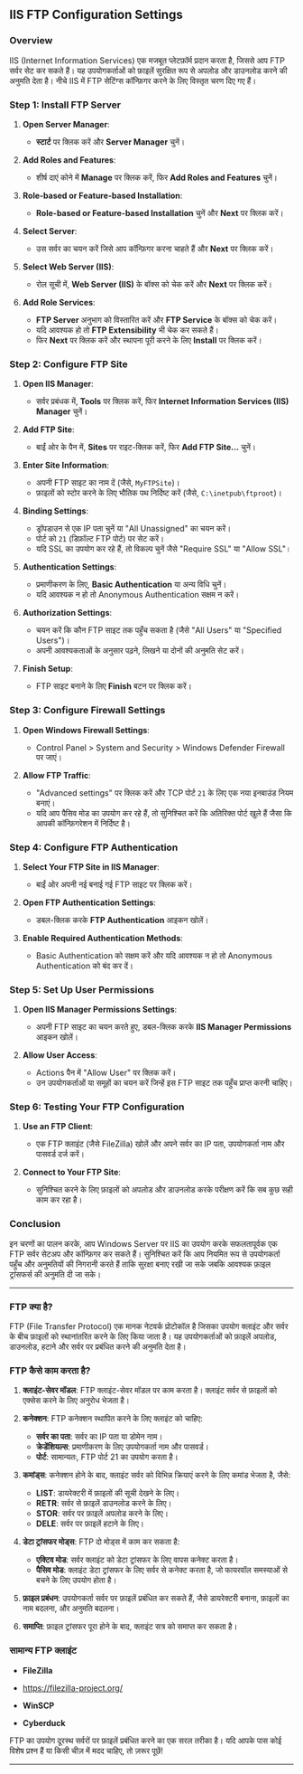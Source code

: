 ## IIS FTP Configuration Settings

### Overview
IIS (Internet Information Services) एक मजबूत प्लेटफ़ॉर्म प्रदान करता है, जिससे आप FTP सर्वर सेट कर सकते हैं। यह उपयोगकर्ताओं को फ़ाइलें सुरक्षित रूप से अपलोड और डाउनलोड करने की अनुमति देता है। नीचे IIS में FTP सेटिंग्स कॉन्फ़िगर करने के लिए विस्तृत चरण दिए गए हैं।

### Step 1: Install FTP Server
1. **Open Server Manager**:
   - **स्टार्ट** पर क्लिक करें और **Server Manager** चुनें।

2. **Add Roles and Features**:
   - शीर्ष दाएं कोने में **Manage** पर क्लिक करें, फिर **Add Roles and Features** चुनें।

3. **Role-based or Feature-based Installation**:
   - **Role-based or Feature-based Installation** चुनें और **Next** पर क्लिक करें।

4. **Select Server**:
   - उस सर्वर का चयन करें जिसे आप कॉन्फ़िगर करना चाहते हैं और **Next** पर क्लिक करें।

5. **Select Web Server (IIS)**:
   - रोल सूची में, **Web Server (IIS)** के बॉक्स को चेक करें और **Next** पर क्लिक करें।

6. **Add Role Services**:
   - **FTP Server** अनुभाग को विस्तारित करें और **FTP Service** के बॉक्स को चेक करें।
   - यदि आवश्यक हो तो **FTP Extensibility** भी चेक कर सकते हैं।
   - फिर **Next** पर क्लिक करें और स्थापना पूरी करने के लिए **Install** पर क्लिक करें।

### Step 2: Configure FTP Site
1. **Open IIS Manager**:
   - सर्वर प्रबंधक में, **Tools** पर क्लिक करें, फिर **Internet Information Services (IIS) Manager** चुनें।

2. **Add FTP Site**:
   - बाईं ओर के पैन में, **Sites** पर राइट-क्लिक करें, फिर **Add FTP Site...** चुनें।

3. **Enter Site Information**:
   - अपनी FTP साइट का नाम दें (जैसे, `MyFTPSite`)।
   - फ़ाइलों को स्टोर करने के लिए भौतिक पथ निर्दिष्ट करें (जैसे, `C:\inetpub\ftproot`)।

4. **Binding Settings**:
   - ड्रॉपडाउन से एक IP पता चुनें या "All Unassigned" का चयन करें।
   - पोर्ट को `21` (डिफ़ॉल्ट FTP पोर्ट) पर सेट करें।
   - यदि SSL का उपयोग कर रहे हैं, तो विकल्प चुनें जैसे "Require SSL" या "Allow SSL"।

5. **Authentication Settings**:
   - प्रमाणीकरण के लिए, **Basic Authentication** या अन्य विधि चुनें।
   - यदि आवश्यक न हो तो Anonymous Authentication सक्षम न करें।

6. **Authorization Settings**:
   - चयन करें कि कौन FTP साइट तक पहुँच सकता है (जैसे "All Users" या "Specified Users")।
   - अपनी आवश्यकताओं के अनुसार पढ़ने, लिखने या दोनों की अनुमति सेट करें।

7. **Finish Setup**:
   - FTP साइट बनाने के लिए **Finish** बटन पर क्लिक करें।

### Step 3: Configure Firewall Settings
1. **Open Windows Firewall Settings**:
   - Control Panel > System and Security > Windows Defender Firewall पर जाएं।
   
2. **Allow FTP Traffic**:
   - "Advanced settings" पर क्लिक करें और TCP पोर्ट `21` के लिए एक नया इनबाउंड नियम बनाएं।
   - यदि आप पैसिव मोड का उपयोग कर रहे हैं, तो सुनिश्चित करें कि अतिरिक्त पोर्ट खुले हैं जैसा कि आपकी कॉन्फ़िगरेशन में निर्दिष्ट है।

### Step 4: Configure FTP Authentication
1. **Select Your FTP Site in IIS Manager**:
   - बाईं ओर अपनी नई बनाई गई FTP साइट पर क्लिक करें।

2. **Open FTP Authentication Settings**:
   - डबल-क्लिक करके **FTP Authentication** आइकन खोलें।

3. **Enable Required Authentication Methods**:
   - Basic Authentication को सक्षम करें और यदि आवश्यक न हो तो Anonymous Authentication को बंद कर दें।

### Step 5: Set Up User Permissions
1. **Open IIS Manager Permissions Settings**:
   - अपनी FTP साइट का चयन करते हुए, डबल-क्लिक करके **IIS Manager Permissions** आइकन खोलें।

2. **Allow User Access**:
   - Actions पैन में "Allow User" पर क्लिक करें।
   - उन उपयोगकर्ताओं या समूहों का चयन करें जिन्हें इस FTP साइट तक पहुँच प्राप्त करनी चाहिए।

### Step 6: Testing Your FTP Configuration
1. **Use an FTP Client**:
   - एक FTP क्लाइंट (जैसे FileZilla) खोलें और अपने सर्वर का IP पता, उपयोगकर्ता नाम और पासवर्ड दर्ज करें।
   
2. **Connect to Your FTP Site**:
   - सुनिश्चित करने के लिए फ़ाइलों को अपलोड और डाउनलोड करके परीक्षण करें कि सब कुछ सही काम कर रहा है।

### Conclusion
इन चरणों का पालन करके, आप Windows Server पर IIS का उपयोग करके सफलतापूर्वक एक FTP सर्वर सेटअप और कॉन्फ़िगर कर सकते हैं। सुनिश्चित करें कि आप नियमित रूप से उपयोगकर्ता पहुँच और अनुमतियों की निगरानी करते हैं ताकि सुरक्षा बनाए रखी जा सके जबकि आवश्यक फ़ाइल ट्रांसफर्स की अनुमति दी जा सके।

---


### FTP क्या है?

FTP (File Transfer Protocol) एक मानक नेटवर्क प्रोटोकॉल है जिसका उपयोग क्लाइंट और सर्वर के बीच फ़ाइलों को स्थानांतरित करने के लिए किया जाता है। यह उपयोगकर्ताओं को फ़ाइलें अपलोड, डाउनलोड, हटाने और सर्वर पर प्रबंधित करने की अनुमति देता है।

### FTP कैसे काम करता है?

1. **क्लाइंट-सेवर मॉडल**: FTP क्लाइंट-सेवर मॉडल पर काम करता है। क्लाइंट सर्वर से फ़ाइलों को एक्सेस करने के लिए अनुरोध भेजता है।

2. **कनेक्शन**: FTP कनेक्शन स्थापित करने के लिए क्लाइंट को चाहिए:
   - **सर्वर का पता**: सर्वर का IP पता या डोमेन नाम।
   - **क्रेडेंशियल्स**: प्रमाणीकरण के लिए उपयोगकर्ता नाम और पासवर्ड।
   - **पोर्ट**: सामान्यतः, FTP पोर्ट 21 का उपयोग करता है।

3. **कमांड्स**: कनेक्शन होने के बाद, क्लाइंट सर्वर को विभिन्न क्रियाएं करने के लिए कमांड भेजता है, जैसे:
   - **LIST**: डायरेक्टरी में फ़ाइलों की सूची देखने के लिए।
   - **RETR**: सर्वर से फ़ाइलें डाउनलोड करने के लिए।
   - **STOR**: सर्वर पर फ़ाइलें अपलोड करने के लिए।
   - **DELE**: सर्वर पर फ़ाइलें हटाने के लिए।

4. **डेटा ट्रांसफर मोड्स**: FTP दो मोड्स में काम कर सकता है:
   - **एक्टिव मोड**: सर्वर क्लाइंट को डेटा ट्रांसफर के लिए वापस कनेक्ट करता है।
   - **पैसिव मोड**: क्लाइंट डेटा ट्रांसफर के लिए सर्वर से कनेक्ट करता है, जो फायरवॉल समस्याओं से बचने के लिए उपयोग होता है।

5. **फ़ाइल प्रबंधन**: उपयोगकर्ता सर्वर पर फ़ाइलें प्रबंधित कर सकते हैं, जैसे डायरेक्टरी बनाना, फ़ाइलों का नाम बदलना, और अनुमति बदलना।

6. **समाप्ति**: फ़ाइल ट्रांसफर पूरा होने के बाद, क्लाइंट सत्र को समाप्त कर सकता है।

### सामान्य FTP क्लाइंट

- **FileZilla**
- https://filezilla-project.org/

- **WinSCP**
- **Cyberduck**

FTP का उपयोग दूरस्थ सर्वरों पर फ़ाइलें प्रबंधित करने का एक सरल तरीका है। यदि आपके पास कोई विशेष प्रश्न हैं या किसी चीज़ में मदद चाहिए, तो ज़रूर पूछें!

---

